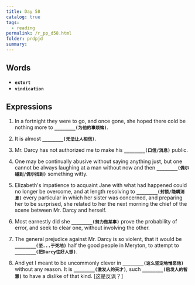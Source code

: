 ```yaml
---
title: Day 58
catalog: true
tags: 
  - reading
permalink: /r_pp_d58.html
folder: prdpjd
summary: 
---
```


## Words

-   <b data-toggle="tooltip" data-original-title="{{site.data.glossary.extort}}">`extort`</b>
-   <b data-toggle="tooltip" data-original-title="{{site.data.glossary.vindication}}">`vindication`</b>


## Expressions

1.  In a fortnight they were to go, and once gone, she hoped there cold be nothing more to <b data-toggle="tooltip" data-original-title="{{site.data.answers.d58_a}}">`________(为他的事烦恼)`</b>.

2.  It is almost <b data-toggle="tooltip" data-original-title="{{site.data.answers.d58_b}}">`________(无法让人相信)`</b>.

3.  Mr. Darcy has not authorized me to make his <b data-toggle="tooltip" data-original-title="{{site.data.answers.d58_c}}">`________(口信/消息)`</b> public.

4.  One may be continually abusive without saying anything just, but one cannot be always laughing at a man without now and then <b data-toggle="tooltip" data-original-title="{{site.data.answers.d58_d}}">`________(偶尔碰到/偶尔找到)`</b> something witty.

5.  Elizabeth's impatience to acquaint Jane with what had happened could no longer be overcome, and at length resolving to <b data-toggle="tooltip" data-original-title="{{site.data.answers.d58_e}}">`________(封锁/隐瞒消息)`</b> every particular in which her sister was concerned, and preparing her to be surprised, she related to her the next morning the chief of the scene between Mr. Darcy and herself.

6.  Most earnestly did she <b data-toggle="tooltip" data-original-title="{{site.data.answers.d58_f}}">`________(努力做某事)`</b> prove the probability of error, and seek to clear one, without involving the other.

7.  The general prejudice against Mr. Darcy is so violent, that it would be <b data-toggle="tooltip" data-original-title="{{site.data.answers.d58_g}}">`________(至...于死地)`</b> half the good people in Meryton, to attempt to <b data-toggle="tooltip" data-original-title="{{site.data.answers.d58_g2}}">`________(把Darcy往好人想)`</b>.

8.  And yet I meant to be uncommonly clever in <b data-toggle="tooltip" data-original-title="{{site.data.answers.d58_h}}">`________(这么坚定地憎恶他)`</b> without any reason. It is <b data-toggle="tooltip" data-original-title="{{site.data.answers.d58_h2}}">`________(激发人的天才)`</b>, such <b data-toggle="tooltip" data-original-title="{{site.data.answers.d58_h3}}">`________(启发人的智慧)`</b> to have a dislike of that kind. [这是反讽？]